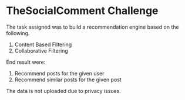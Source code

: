 # TheSocialComment Challenge

The task assigned was to build a recommendation engine based on the following. 
1. Content Based Filtering 
2. Collaborative Filtering 

End result were:
1. Recommend posts for the given user 
2. Recommend similar posts for the given post

The data is not uploaded due to privacy issues.
